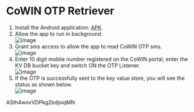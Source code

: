 CoWIN OTP Retriever
=================

1. Install the Android application: [APK](../../CoWinOtpRetreiver.apk).
2. Allow the app to run in background.  
![image](https://user-images.githubusercontent.com/3753228/118129520-ea1ec800-b419-11eb-962c-0e2d5ae7edf3.png)
3. Grant sms access to allow the app to read CoWIN OTP sms.  
![image](https://user-images.githubusercontent.com/3753228/117947493-df870480-b32d-11eb-923d-47efa55f9586.png)
3. Enter 10 digit mobile number registered on the CoWIN portal, enter the KV DB bucket key and switch ON the OTP Listener.  
![image](https://user-images.githubusercontent.com/3753228/117948585-e4988380-b32e-11eb-9837-9abdda21c23e.png)
6. If the OTP is successfully sent to the key value store, you will see the status as shown below.  
![image](https://user-images.githubusercontent.com/3753228/117949979-54f3d480-b330-11eb-8568-fec8284e138b.png)

ASth4wnvVDPkg2bdjsiqMN
